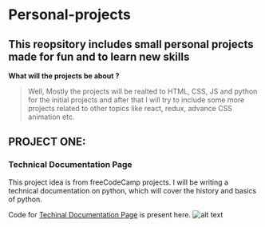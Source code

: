 # Personal-projects
## This reopsitory includes small personal projects made for fun and to learn new skills

**What will the projects be about ?**
>Well, Mostly the projects will be realted to HTML, CSS, JS and python for the initial projects and after that I will try to include some more projects related to other topics like react, redux, advance CSS animation etc.  

## PROJECT ONE:
### Technical Documentation Page 
This project idea is from freeCodeCamp projects. I will be  writing a technical documentation on python, which will cover the history and basics of python. 

Code for [Techinal Documentation Page](https://github.com/dhruvsharma1999/personal-projects/tree/master/technicalDocumentation) is present here.
![alt text](https://github.com/dhruvsharma1999/personal-projects/blob/master/pydoc.png?raw=true)
